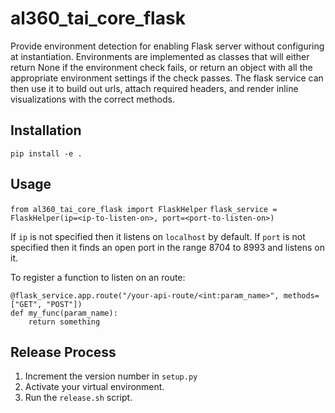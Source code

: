 # al360_tai_core_flask

Provide environment detection for enabling Flask server without configuring at instantiation. Environments are implemented as classes that will either return None if the environment check fails, or return an object with all the appropriate environment settings if the check passes. The flask service can then use it to build out urls, attach required headers, and render inline visualizations with the correct methods.

## Installation

`pip install -e .`

## Usage

`from al360_tai_core_flask import FlaskHelper`
`flask_service = FlaskHelper(ip=<ip-to-listen-on>, port=<port-to-listen-on>)`

If `ip` is not specified then it listens on `localhost` by default.
If `port` is not specified then it finds an open port in the range 8704 to 8993
and listens on it.

To register a function to listen on an route:

```
@flask_service.app.route("/your-api-route/<int:param_name>", methods=["GET", "POST"])
def my_func(param_name):
    return something
```

## Release Process

1. Increment the version number in `setup.py`
2. Activate your virtual environment.
3. Run the `release.sh` script.

